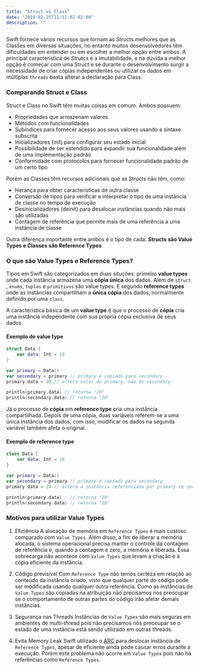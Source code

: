 ```yaml
---
title: "Struct vs Class"
date: "2019-02-25T11:51:02-02:00"
description: ""
---
```


Swift fornece vários recursos que tornam as Structs melhores que as Classes em diversas situações, no entanto muitos desenvolvedores têm dificuldades em entender ou em escolher a melhor opção entre ambos. A principal característica de Strutcs é a imutabilidade, e na dúvida a melhor opção é começar com uma Struct e se durante o desenvolvimento surgir a necessidade de criar cópias independentes ou utilizar os dados em múltiplas `threads` basta alterar a declaração para Class.

### Comparando Struct e Class

Struct e Class no Swift têm muitas coisas em comum. Ambos possuem:

- Propriedades que armazenam valores
- Métodos com funcionalidades
- Subíndices para fornecer acesso aos seus valores usando a sintaxe subscrita
- Inicializadores (init) para configurar seu estado inicial
- Possibilidade de ser estendido para expandir sua funcionalidade além de uma implementação padrão
- Conformidade com protocolos para fornecer funcionalidade padrão de um certo tipo

Porém as Classes têm recursos adicionais que as Structs não têm, como:

- Herança para obter características de outra classe
- Conversão de tipos para verificar e interpretar o tipo de uma instância de classe no tempo de execução
- Desinicializadores (deinit) para desalocar instâncias quando não mais são utilizadas
- Contagem de referência que permite mais de uma referência a uma instância de classe

Outra diferença importante entre ambos é o tipo de cada. **Structs são Value Types e Classes são Reference Types**.

### O que são Value Types e Reference Types?

Tipos em Swift são categorizados em duas situções: primeiro **value types** onde cada instância armazena uma **cópia única** dos dados. Além de `struct` , `enums`, `tuplas` e `primitivos` são value types. E segundo **reference types** onde as instâncias compartilham a **única cópia** dos dados, normalmente definido por uma `class`.

A característica básica de um **value type** é que o processo de **cópia** cria uma instância independente com sua própria cópia exclusiva de seus dados.

#### Exemplo de value type

```swift
struct Data { 
    var data: Int = 10
}

var primary = Data()
var secondary = primary // primary é copiado para secondary
primary.data = 20 // altera valor do primary, não do secondary

println(primary.data) // retorna "20"
println(secondary.data) // retorna "10"
```

Já o processo de **cópia** em **reference type** cria uma instância compartilhada. Depois de uma cópia, duas variáveis referem-se a uma única instância dos dados, com isso, modificar os dados na segunda variável também afeta o original.

#### Exemplo de reference type

```swift
class Data {
    var data: Int = 10
}

var primary = Data()
var secondary = primary // primary é copiado para secondary
primary.data = 20 // altera a instância referenciada por primary (e secondary)

println(primary.data)	// retorna "20"
println(secondary.data)	// retorna "20"
```

### Motivos para utilizar Value Types

1. Eficiência
A alocação de memória em `Reference Types` é mais custoso comparado com `Value Types`. Além disso, a fim de liberar a memória alocada, o sistema operacional precisa manter o controle da contagem de referência e, quando a contagem é zero, a memória é liberada. Essa sobrecarga não acontece com `Value Types` que levam à criação e à cópia eficiente da instância.

2. Código previsível
Com `Reference Type` não temos certeza em relação ao conteúdo da instância criado, visto que qualquer parte do código pode ser modificada usando qualquer outra referência. Como as instâncias de `Value Types` são copiadas na atribuição não precisamos nos preocupar se o comportamento de outras partes do código irão afetar demais instâncias.

3. Segurança nas Threads
Instâncias de `Value Types` são mais seguras em ambientes de multi-thread pois não precisamos nos preocupar se o estado de uma instância está sendo utilizado em outras threads.

4. Evita Memory Leak
Swift utilizado o [ARC](https://docs.swift.org/swift-book/LanguageGuide/AutomaticReferenceCounting.html) para deslocar instância de `Reference Types`, apesar de eficiente ainda pode causar erros durante a execução. Porém este problema não ocorre em `Value Types` pois não há referências como `Reference Types`.